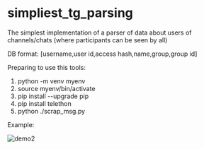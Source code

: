 # simpliest_tg_parsing
The simplest implementation of a parser of data about users of channels/chats (where participants can be seen by all)

DB format:
  [username,user id,access hash,name,group,group id]

Preparing to use this tools:
  1. python -m venv myenv
  2. source myenv/bin/activate
  3. pip install --upgrade pip
  4. pip install telethon
  5. python ./scrap_msg.py

Example:

![demo2](https://github.com/8evz0/simpliest_tg_parsing/assets/65715287/e0b86d5e-d73e-4897-9859-b15ff08637cd)

